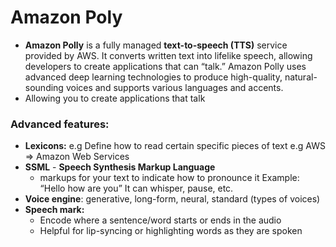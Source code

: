 # Amazon Poly

- **Amazon Polly** is a fully managed **text-to-speech (TTS)** service provided by AWS. It converts written text into lifelike speech, allowing developers to create applications that can “talk.” Amazon Polly uses advanced deep learning technologies to produce high-quality, natural-sounding voices and supports various languages and accents.
- Allowing you to create applications that talk

### Advanced features:

- **Lexicons:** e.g Define how to read certain specific pieces of text e.g AWS ⇒ Amazon Web Services
- **SSML** - **Speech Synthesis Markup Language**
    - markups for your text to indicate how to pronounce it Example: “Hello <break> how are you” It can whisper, pause, etc.
- **Voice engine**: generative, long-form, neural, standard (types of voices)
- **Speech mark:**
    - Encode where a sentence/word starts or ends in the audio
    - Helpful for lip-syncing or highlighting words as they are spoken